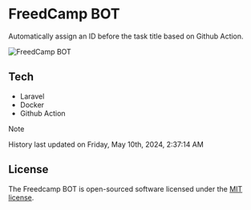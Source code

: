 # FreedCamp BOT

Automatically assign an ID before the task title based on Github Action.

![FreedCamp BOT](https://repository-images.githubusercontent.com/737932867/7d34798b-2680-471c-b089-a78a718d3d6a)

## Tech

- Laravel
- Docker
- Github Action

> [!NOTE]  
> History last updated on Friday, May 10th, 2024, 2:37:14 AM

## License

The Freedcamp BOT is open-sourced software licensed under the [MIT license](https://opensource.org/licenses/MIT).
